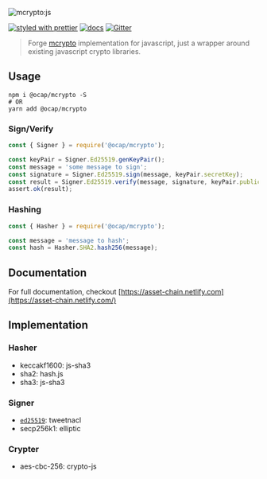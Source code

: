 ![mcrypto:js](https://www.arcblock.io/.netlify/functions/badge/?text=mcrypto:js)

[![styled with prettier](https://img.shields.io/badge/styled_with-prettier-ff69b4.svg)](https://github.com/prettier/prettier)
[![docs](https://img.shields.io/badge/powered%20by-arcblock-green.svg)](https://docs.arcblock.io)
[![Gitter](https://badges.gitter.im/ArcBlock/community.svg)](https://gitter.im/ArcBlock/community?utm_source=badge\&utm_medium=badge\&utm_campaign=pr-badge)

> Forge [mcrypto](https://github.com/ArcBlock/mcrypto) implementation for javascript, just a wrapper around existing javascript crypto libraries.

## Usage

```shell
npm i @ocap/mcrypto -S
# OR
yarn add @ocap/mcrypto
```

### Sign/Verify

```javascript
const { Signer } = require('@ocap/mcrypto');

const keyPair = Signer.Ed25519.genKeyPair();
const message = 'some message to sign';
const signature = Signer.Ed25519.sign(message, keyPair.secretKey);
const result = Signer.Ed25519.verify(message, signature, keyPair.publicKey);
assert.ok(result);
```

### Hashing

```javascript
const { Hasher } = require('@ocap/mcrypto');

const message = 'message to hash';
const hash = Hasher.SHA2.hash256(message);
```

## Documentation

For full documentation, checkout [https://asset-chain.netlify.com](https://asset-chain.netlify.com/)

## Implementation

### Hasher

*   keccakf1600: js-sha3
*   sha2: hash.js
*   sha3: js-sha3

### Signer

*   [`ed25519`](https://github.com/ArcBlock/asset-chain/commit/ed25519): tweetnacl
*   secp256k1: elliptic

### Crypter

*   aes-cbc-256: crypto-js
